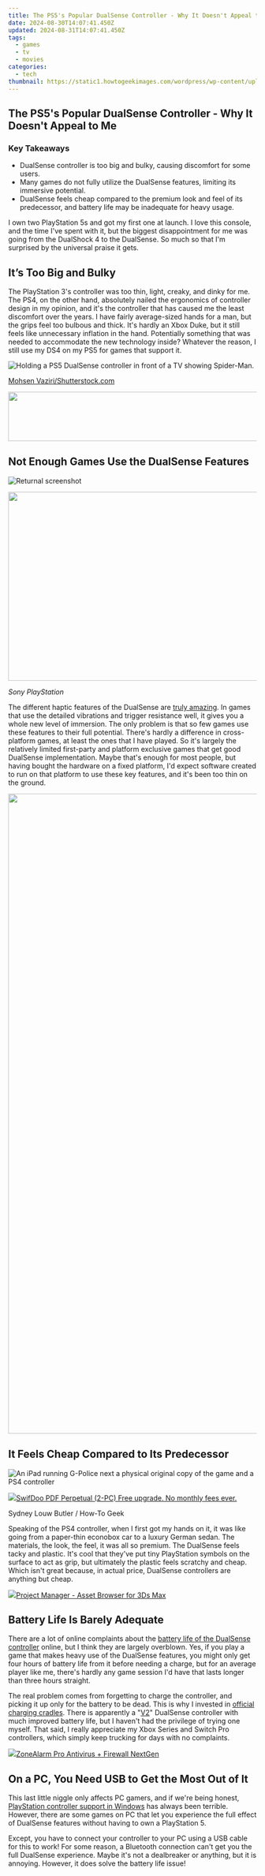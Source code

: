 ```yaml
---
title: The PS5's Popular DualSense Controller - Why It Doesn't Appeal to Me
date: 2024-08-30T14:07:41.450Z
updated: 2024-08-31T14:07:41.450Z
tags:
  - games
  - tv
  - movies
categories:
  - tech
thumbnail: https://static1.howtogeekimages.com/wordpress/wp-content/uploads/2024/07/collage-of-a-ps5-controller-with-some-disapproval-icons-around-it.jpg
---
```


## The PS5's Popular DualSense Controller - Why It Doesn't Appeal to Me

### Key Takeaways

* DualSense controller is too big and bulky, causing discomfort for some users.
* Many games do not fully utilize the DualSense features, limiting its immersive potential.
* DualSense feels cheap compared to the premium look and feel of its predecessor, and battery life may be inadequate for heavy usage.

 I own two PlayStation 5s and got my first one at launch. I love this console, and the time I've spent with it, but the biggest disappointment for me was going from the DualShock 4 to the DualSense. So much so that I'm surprised by the universal praise it gets.

##  It’s Too Big and Bulky

 The PlayStation 3's controller was too thin, light, creaky, and dinky for me. The PS4, on the other hand, absolutely nailed the ergonomics of controller design in my opinion, and it's the controller that has caused me the least discomfort over the years. I have fairly average-sized hands for a man, but the grips feel too bulbous and thick. It's hardly an Xbox Duke, but it still feels like unnecessary inflation in the hand. Potentially something that was needed to accommodate the new technology inside? Whatever the reason, I still use my DS4 on my PS5 for games that support it.

![Holding a PS5 DualSense controller in front of a TV showing Spider-Man.](https://static1.howtogeekimages.com/wordpress/wp-content/uploads/2023/12/holding-a-ps5-dualsense-controller-in-front-of-a-tv-showing-spider-man.jpg) 

[Mohsen Vaziri/Shutterstock.com](https://www.shutterstock.com/image-photo/toronto-canada-november-24-2020-person-1860839008)

<!-- affiliate ads begin -->
<a href="https://imp.i110150.net/c/5597632/924299/11305" target="_top" id="924299"><img src="//a.impactradius-go.com/display-ad/11305-924299" border="0" alt="" width="520" height="100"/></a>
<!-- affiliate ads end -->
##  Not Enough Games Use the DualSense Features

![Returnal screenshot](https://static1.howtogeekimages.com/wordpress/wp-content/uploads/2022/12/Untitled-2.jpg) 

<!-- affiliate ads begin -->
<a href="https://ship7com.pxf.io/c/5597632/1509856/17634" target="_top" id="1509856"><img src="//a.impactradius-go.com/display-ad/17634-1509856" border="0" alt="" width="730" height="383"/></a>
<!-- affiliate ads end -->
_Sony PlayStation_

 The different haptic features of the DualSense are [truly amazing](https://unlock-android.techidaily.com/full-guide-to-unlock-your-google-pixel-8-by-drfone-android/). In games that use the detailed vibrations and trigger resistance well, it gives you a whole new level of immersion. The only problem is that so few games use these features to their full potential. There's hardly a difference in cross-platform games, at least the ones that I have played. So it's largely the relatively limited first-party and platform exclusive games that get good DualSense implementation. Maybe that's enough for most people, but having bought the hardware on a fixed platform, I'd expect software created to run on that platform to use these key features, and it's been too thin on the ground.

<!-- affiliate ads begin -->
<a href="https://boody-eco-wear.pxf.io/c/5597632/1572622/13846" target="_top" id="1572622"><img src="//a.impactradius-go.com/display-ad/13846-1572622" border="0" alt="" width="1000" height="1298"/></a><img height="0" width="0" src="https://imp.pxf.io/i/5597632/1572622/13846" style="position:absolute;visibility:hidden;" border="0" />
<!-- affiliate ads end -->
##  It Feels Cheap Compared to Its Predecessor

![An iPad running G-Police next a  physical original copy of the game and a PS4 controller](https://static1.howtogeekimages.com/wordpress/wp-content/uploads/2024/05/an-ipad-running-g-police-next-a-physical-original-copy-of-the-game-and-a-ps4-controller.jpeg) 

<!-- affiliate ads begin -->
<a href="https://purchase.swifdoo.com/order/checkout.php?PRODS=38709260&QTY=1&AFFILIATE=108875&CART=1"><img src="https://secure.avangate.com/images/merchant/8b932759a5a04ddb34bf79e3f9072e4b/products/Product%20box%20white-1024x1024.png" border="0">SwifDoo PDF Perpetual (2-PC)  Free upgrade. No monthly fees ever. </a>
<!-- affiliate ads end -->
Sydney Louw Butler / How-To Geek

 Speaking of the PS4 controller, when I first got my hands on it, it was like going from a paper-thin econobox car to a luxury German sedan. The materials, the look, the feel, it was all so premium. The DualSense feels tacky and plastic. It's cool that they've put tiny PlayStation symbols on the surface to act as grip, but ultimately the plastic feels scratchy and cheap. Which isn't great because, in actual price, DualSense controllers are anything but cheap.

<!-- affiliate ads begin -->
<a href="https://secure.2checkout.com/order/checkout.php?PRODS=4709458&QTY=1&AFFILIATE=108875&CART=1"><img src="https://3d-kstudio.com/wp-content/uploads/2014/02/Project-Manager-3D-Models-4-800x800.jpg" border="0">Project Manager - Asset Browser for 3Ds Max</a>
<!-- affiliate ads end -->
##  Battery Life Is Barely Adequate

 There are a lot of online complaints about the [battery life of the DualSense controller](https://mondly-stories.techidaily.com/shortcuts-to-fluent-urdu/) online, but I think they are largely overblown. Yes, if you play a game that makes heavy use of the DualSense features, you might only get four hours of battery life from it before needing a charge, but for an average player like me, there's hardly any game session I'd have that lasts longer than three hours straight.

 The real problem comes from forgetting to charge the controller, and picking it up only for the battery to be dead. This is why I invested in [official charging cradles](https://www.amazon.com/DualSense-Charging-Station-PlayStation-5/dp/B08FC6Y4VG/?tag=hotoge-20&ascsubtag=UUhtgUeUpU2004102&asc%5Frefurl=https%3A%2F%2Fwww.howtogeek.com%2Feveryone-loves-the-ps5s-dualsense-controller-except-me%2F&asc%5Fcampaign=Evergreen). There is apparently a "[V2](https://za.ign.com/dualsense-edge/188519/news/ps5-v2-dualsense-with-exceptional-12-hour-battery-life-spotted-online)" DualSense controller with much improved battery life, but I haven't had the privilege of trying one myself. That said, I really appreciate my Xbox Series and Switch Pro controllers, which simply keep trucking for days with no complaints.

<!-- affiliate ads begin -->
<a href="https://estore.zonealarm.com/order/checkout.php?PRODS=38658749&QTY=1&AFFILIATE=108875&CART=1"><img src="https://sc1.checkpoint.com/sc1/za/images/boxes/pa_500.png" border="0">ZoneAlarm Pro Antivirus + Firewall NextGen</a>
<!-- affiliate ads end -->
##  On a PC, You Need USB to Get the Most Out of It

 This last little niggle only affects PC gamers, and if we're being honest, [PlayStation controller support in Windows](https://screen-capture.techidaily.com/in-2024-efficient-techniques-to-preserve-webcam-dialogues/) has always been terrible. However, there are some games on PC that let you experience the full effect of DualSense features without having to own a PlayStation 5.

 Except, you have to connect your controller to your PC using a USB cable for this to work! For some reason, a Bluetooth connection can't get you the full DualSense experience. Maybe it's not a dealbreaker or anything, but it is annoying. However, it does solve the battery life issue!

<ins class="adsbygoogle"
     style="display:block"
     data-ad-format="autorelaxed"
     data-ad-client="ca-pub-7571918770474297"
     data-ad-slot="1223367746"></ins>



<ins class="adsbygoogle"
     style="display:block"
     data-ad-client="ca-pub-7571918770474297"
     data-ad-slot="8358498916"
     data-ad-format="auto"
     data-full-width-responsive="true"></ins>


